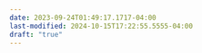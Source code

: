 ```yaml
---
date: 2023-09-24T01:49:17.1717-04:00
last-modified: 2024-10-15T17:22:55.5555-04:00
draft: "true"
---
```

